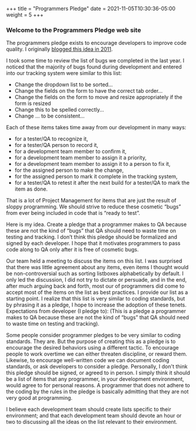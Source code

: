 +++
title = "Programmers Pledge"
date = 2021-11-05T10:30:36-05:00
weight = 5
+++

### Welcome to the Programmers Pledge web site
 
The programmers pledge exists to encourage developers to improve code quality.  I originally [blogged this idea in 2011](http://csharpdeveloper.wordpress.com/2011/01/09/a-programmers-pledge-to-quality-assurance).

I took some time to review the list of bugs we completed in the last year. I noticed that the majority of bugs found during development and entered into our tracking system were similar to this list:

* Change the dropdown list to be sorted…
* Change the fields on the form to have the correct tab order…
* Change the fields on the form to move and resize appropriately if the form is resized
* Change this to be spelled correctly…
* Change … to be consistent…

Each of these items takes time away from our development in many ways:

* for a tester/QA to recognize it,
* for a tester/QA person to record it,
* for a development team member to confirm it,
* for a development team member to assign it a priority,
* for a development team member to assign it to a person to fix it,
* for the assigned person to make the change,
* for the assigned person to mark it complete in the tracking system,
* for a tester/QA to retest it after the next build  for a tester/QA to mark the item as done.

That is a lot of Project Management for items that are just the result of sloppy programming.  We should strive to reduce these cosmetic “bugs” from ever being included in code that is “ready to test”.

Here is my idea.  Create a pledge that a programmer makes to QA because these are not the kind of “bugs” that QA should need to waste time on testing and tracking. I don’t think this pledge should be formalized and signed by each developer. I hope that it motivates programmers to pass code along to QA only after it is free of cosmetic bugs.

Our team held a meeting to discuss the items on this list. I was surprised that there was little agreement about any items, even items I thought would be non-controversial such as sorting listboxes alphabetically by default. I only led the discussion, I did not try to dictate or persuade, and in the end, after much arguing back and forth, most our of programmers did come to accept most of the items on the list as best practices. I provide our list as a starting point.  I realize that this list is very similar to coding standards, but by phrasing it as a pledge, I hope to increase the adoption of these tenets.
Expectations from developer (I pledge to):  (This is a pledge a programmer makes to QA because these are not the kind of “bugs” that QA should need to waste time on testing and tracking).

Some people consider programmer pledges to be very similar to coding standards. They are.  But the purpose of creating this as a pledge is to encourage the desired behaviors using a different tactic.  To encourage people to work overtime we can either threaten discipline, or reward them.  Likewise, to encourage well-written code we can document coding standards, or ask developers to consider a pledge.  Personally, I don't think this pledge should be signed, or agreed to in person.  I simply think it should be a list of items that any programmer, in your development environment, would agree to for personal reasons.  A programmer that does not adhere to the coding by the rules in the pledge is basically admitting that they are not very good at programming.

I believe each development team should create lists specific to their environment; and that each development team should devote an hour or two to discussing all the ideas on the list relevant to their environment.
